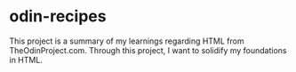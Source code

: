 # odin-recipes
This project is a summary of my learnings regarding HTML from TheOdinProject.com.
Through this project, I want to solidify my foundations in HTML.